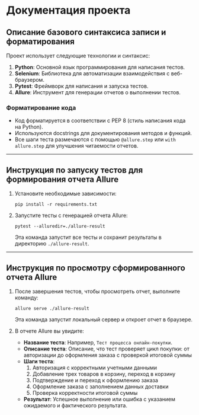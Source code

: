 # Документация проекта

## Описание базового синтаксиса записи и форматирования

Проект использует следующие технологии и синтаксис:

1. **Python**: Основной язык программирования для написания тестов.
2. **Selenium**: Библиотека для автоматизации взаимодействия с веб-браузером.
3. **Pytest**: Фреймворк для написания и запуска тестов.
4. **Allure**: Инструмент для генерации отчетов о выполнении тестов.

### Форматирование кода

- Код форматируется в соответствии с PEP 8 (стиль написания кода на Python).
- Используются docstrings для документирования методов и функций.
- Все шаги теста размечаются с помощью `@allure.step` или `with allure.step` для улучшения читаемости отчетов.

---

## Инструкция по запуску тестов для формирования отчета Allure

1. Установите необходимые зависимости:
   ```
   pip install -r requirements.txt
   ```

2. Запустите тесты с генерацией отчета Allure:
   ```
   pytest --alluredir=./allure-result
   ```

   Эта команда запустит все тесты и сохранит результаты в директорию `./allure-result`.

---

## Инструкция по просмотру сформированного отчета Allure

1. После завершения тестов, чтобы просмотреть отчет, выполните команду:
   ```
   allure serve ./allure-result
   ```

   Эта команда запустит локальный сервер и откроет отчет в браузере.

2. В отчете Allure вы увидите:
   - **Название теста**: Например, `Тест процесса онлайн-покупки`.
   - **Описание теста**: Описание, что тест проверяет цикл покупки: от авторизации
                         до оформления заказа с проверкой итоговой суммы
   - **Шаги теста**:
      1. Авторизация с корректными учетными данными
      2. Добавление трех товаров в корзину, переход в корзину
      3. Подтверждение и переход к оформлению заказа
      4. Оформление заказа с заполнением данных доставки
      5. Проверка корректности итоговой суммы
   - **Результат**: Успешное выполнение или ошибка с указанием ожидаемого и фактического результата.